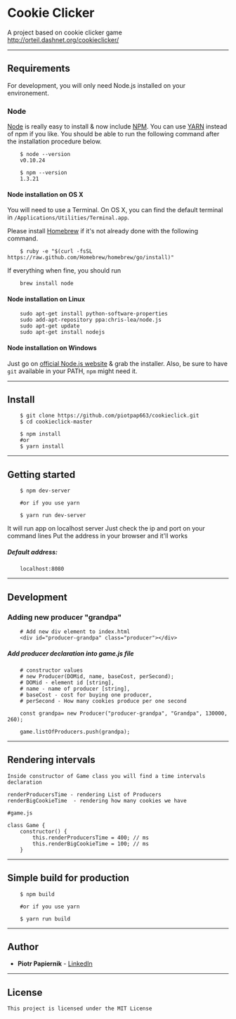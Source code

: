 # **Cookie Clicker**

A project based on cookie clicker game http://orteil.dashnet.org/cookieclicker/

---
## **Requirements**

For development, you will only need Node.js installed on your environement.

### Node

[Node](http://nodejs.org/) is really easy to install & now include [NPM](https://npmjs.org/).
You can use [YARN](https://yarnpkg.com) instead of npm if you like.
You should be able to run the following command after the installation procedure
below.
```
    $ node --version
    v0.10.24

    $ npm --version
    1.3.21
```

#### Node installation on OS X

You will need to use a Terminal. On OS X, you can find the default terminal in
`/Applications/Utilities/Terminal.app`.

Please install [Homebrew](http://brew.sh/) if it's not already done with the following command.
```
    $ ruby -e "$(curl -fsSL https://raw.github.com/Homebrew/homebrew/go/install)"
```
If everything when fine, you should run
```
    brew install node
```
#### Node installation on Linux
```
    sudo apt-get install python-software-properties
    sudo add-apt-repository ppa:chris-lea/node.js
    sudo apt-get update
    sudo apt-get install nodejs
```

#### Node installation on Windows

Just go on [official Node.js website](http://nodejs.org/) & grab the installer.
	Also, be sure to have `git` available in your PATH, `npm` might need it.

---

## **Install**
```
    $ git clone https://github.com/piotpap663/cookieclick.git
    $ cd cookieclick-master

    $ npm install
    #or
    $ yarn install
```
---

## **Getting started**
```
    $ npm dev-server

    #or if you use yarn
    
    $ yarn run dev-server
```
It will run app on localhost server
Just check the ip and port on your command lines
Put the address in your browser and it'll works

##### **Default address:**

		localhost:8080

---
## **Development**

### Adding new producer "grandpa"
``` 
	# Add new div element to index.html
	<div id="producer-grandpa" class="producer"></div>
```
##### Add producer declaration into game.js file

		# constructor values
		# new Producer(DOMid, name, baseCost, perSecond);
		# DOMid - element id [string], 
		# name - name of producer [string], 
		# baseCost - cost for buying one producer, 
		# perSecond - How many cookies produce per one second
	
```
	const grandpa= new Producer("producer-grandpa", "Grandpa", 130000, 260);

	game.listOfProducers.push(grandpa);
```
---
## **Rendering intervals**

	Inside constructor of Game class you will find a time intervals declaration 
	
	renderProducersTime - rendering List of Producers
	renderBigCookieTime  - rendering how many cookies we have
	
```
#game.js

class Game {
	constructor() {
		this.renderProducersTime = 400; // ms
	    this.renderBigCookieTime = 100; // ms
	}
```
---
## **Simple build for production**
```
    $ npm build

    #or if you use yarn
    
    $ yarn run build
```

---

## **Author**

* **Piotr Papiernik** - [LinkedIn](https://linkedin.com/in/piotr-papiernik/) 

---

## **License**

	This project is licensed under the MIT License